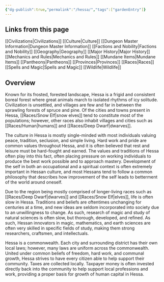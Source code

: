```yaml
---
{"dg-publish":true,"permalink":"/hessa/","tags":["gardenEntry"]}
---
```


## Links from this page
[[Civilizations\|Civilizations]]
[[Culture\|Culture]]
[[Dungeon Master Information\|Dungeon Master Information]]
[[Factions and Nobility\|Factions and Nobility]]
[[Geography\|Geography]]
[[Major History\|Major History]]
[[Mechanics and Rules\|Mechanics and Rules]]
[[Mundane Items\|Mundane Items]]
[[Pantheons\|Pantheons]]
[[Provinces\|Provinces]]
[[Races\|Races]]
[[Spells and Magic\|Spells and Magic]]
[[Wildlife\|Wildlife]]
## Overview
Known for its frosted, forested landscape, Hessa is a frigid and consistent boreal forest where great animals march to isolated rhythms of icy solitude. Civilization is unsettled, and villages are few and far in between the sprawling forests of spruce and pine. Of the cities and towns present in Hessa, [[Races/Snow Elf\|snow elves]] tend to constitute most of the populations; however, other races also inhabit villages and cities such as [[Races/Human\|humans]] and [[Races/Deep Dwarf\|dwarves]].

The culture in Hessa is mostly single-minded with most individuals valuing peace, tradition, seclusion, and simple living. Hard work and pride are common values throughout Hessa, and it is often believed that rest and leisure must be hard-fought and earned. The values and traditions of Hessa often play into this fact, often placing pressure on working individuals to produce the best work possible and to approach mastery. Development of the self in both an occupational and a spiritual context is often extremely important in Hessan culture, and most Hessans tend to follow a common philosophy that describes how improvement of the self leads to betterment of the world around oneself. 

Due to the region being mostly comprised of longer-living races such as [[Races/Deep Dwarf\|dwarves]] and [[Races/Snow Elf\|elves]], life is often slow in Hessa. Traditions and beliefs are oftentimes unchanging for centuries at a time, and new ideas are seldom incorporated into society due to an unwillingness to change. As such, research of magic and study of natural sciences is often slow, but thorough, developed, and refined. As such, Hessan innovators in magic, mathematics, and earth sciences are often very skilled in specific fields of study, making them strong researchers, craftsmen, and intellectuals.

Hessa is a commonwealth. Each city and surrounding district has their own local laws; however, many laws are uniform across the commonwealth. United under common beliefs of freedom, hard work, and communal growth, Hessa strives to have every citizen able to help support their community. Taxes are collected locally. Taxpayer money is often invested directly back into the community to help support local professions and work, providing a proper basis for growth of human capital in Hessa.
